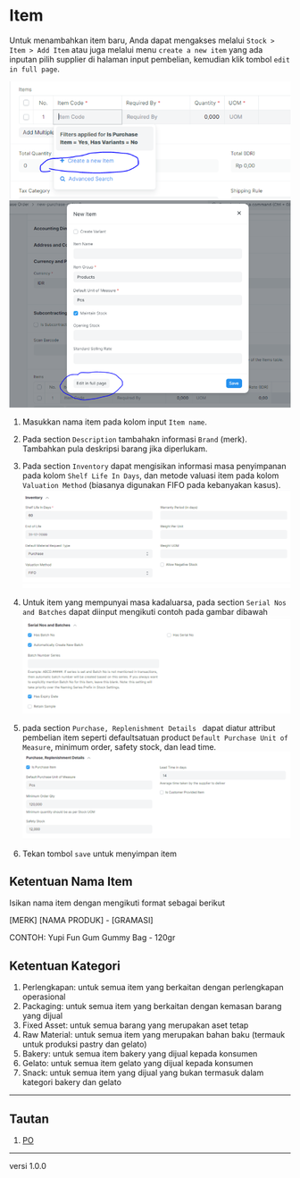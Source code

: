 # Item
Untuk menambahkan item baru, Anda dapat mengakses melalui `Stock > Item > Add Item` atau juga melalui menu `create a new item` yang ada inputan pilih supplier di halaman input pembelian, kemudian klik tombol `edit in full page`.

![](/assets/item1.PNG)
![](/assets/item2.PNG)

1. Masukkan nama item pada kolom input `Item name`.

2. Pada section `Description` tambahakn informasi `Brand` (merk). Tambahkan pula deskripsi barang jika diperlukam.

3. Pada section `Inventory` dapat mengisikan informasi masa penyimpanan pada kolom `Shelf Life In Days`, dan metode valuasi item pada kolom `Valuation Method` (biasanya digunakan FIFO pada kebanyakan kasus).
   ![](/assets/item5.PNG)

4. Untuk item yang mempunyai masa kadaluarsa, pada section `Serial Nos and Batches` dapat diinput mengikuti contoh pada gambar dibawah
   ![](/assets/item3.PNG)

5. pada section `Purchase, Replenishment Details ` dapat diatur attribut pembelian item seperti defaultsatuan product `Default Purchase Unit of Measure`, minimum order, safety stock, dan lead time.
   ![](/assets/item4.PNG)

6. Tekan tombol `save` untuk menyimpan item 

## Ketentuan Nama Item
Isikan nama item dengan mengikuti format sebagai berikut

   [MERK] [NAMA PRODUK] - [GRAMASI] 
   
   CONTOH:
   Yupi Fun Gum Gummy Bag - 120gr


## Ketentuan Kategori
1. Perlengkapan: untuk semua item yang berkaitan dengan perlengkapan operasional
2. Packaging: untuk semua item yang berkaitan dengan kemasan barang yang dijual
3. Fixed Asset: untuk semua barang yang merupakan aset tetap
4. Raw Material: untuk semua item yang merupakan bahan baku (termauk untuk produksi pastry dan gelato)
5. Bakery: untuk semua item bakery yang dijual kepada konsumen
6. Gelato: untuk semua item gelato yang dijual kepada konsumen
7. Snack: untuk semua item yang dijual yang bukan termasuk dalam kategori bakery dan gelato


------------------
## Tautan
1. [PO](./po.md)

------------------
versi 1.0.0
